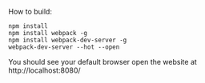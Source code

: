 How to build:

```
npm install
npm install webpack -g
npm install webpack-dev-server -g
webpack-dev-server --hot --open
```

You should see your default browser open the website at http://localhost:8080/